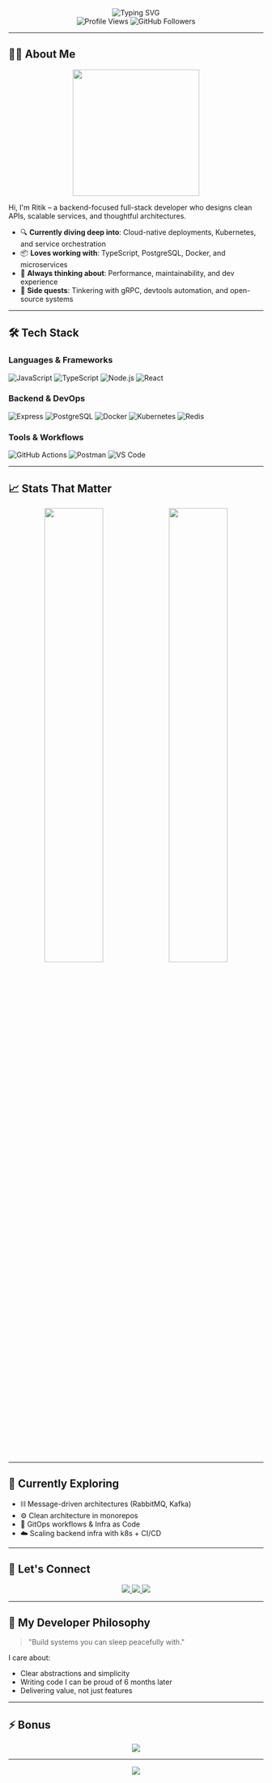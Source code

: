 <!-- Header Typing Banner -->
<div align="center">
  <img src="https://readme-typing-svg.demolab.com?font=Fira+Code&size=28&pause=1200&color=00D9FF&center=true&vCenter=true&width=700&lines=Hey+there%2C+I'm+Ritik+Mehra+%F0%9F%91%8B;Backend+Engineer+%7C+Cloud-Native+Developer;Problem+Solver+%7C+System+Design+Thinker" alt="Typing SVG" />
</div>

<!-- Badges -->
<div align="center">
  <img src="https://komarev.com/ghpvc/?username=RtkMehra&label=Visitors&color=blue&style=flat-square" alt="Profile Views" />
  <img src="https://img.shields.io/github/followers/RtkMehra?label=Followers&style=social" alt="GitHub Followers" />
</div>

---

## 👨‍💻 About Me

<div align="center">
  <img src="https://media.giphy.com/media/qgQUggAC3Pfv687qPC/giphy.gif" width="250" />
</div>

Hi, I'm Ritik – a backend-focused full-stack developer who designs clean APIs, scalable services, and thoughtful architectures.

- 🔍 **Currently diving deep into**: Cloud-native deployments, Kubernetes, and service orchestration
- 📦 **Loves working with**: TypeScript, PostgreSQL, Docker, and microservices
- 🎯 **Always thinking about**: Performance, maintainability, and dev experience
- 🧠 **Side quests**: Tinkering with gRPC, devtools automation, and open-source systems

---

## 🛠 Tech Stack

### Languages & Frameworks
![JavaScript](https://img.shields.io/badge/-JavaScript-F7DF1E?style=flat-square&logo=javascript&logoColor=black)
![TypeScript](https://img.shields.io/badge/-TypeScript-3178C6?style=flat-square&logo=typescript&logoColor=white)
![Node.js](https://img.shields.io/badge/-Node.js-339933?style=flat-square&logo=node.js&logoColor=white)
![React](https://img.shields.io/badge/-React-20232A?style=flat-square&logo=react&logoColor=61DAFB)

### Backend & DevOps
![Express](https://img.shields.io/badge/-Express-000000?style=flat-square&logo=express&logoColor=white)
![PostgreSQL](https://img.shields.io/badge/-PostgreSQL-336791?style=flat-square&logo=postgresql&logoColor=white)
![Docker](https://img.shields.io/badge/-Docker-2496ED?style=flat-square&logo=docker&logoColor=white)
![Kubernetes](https://img.shields.io/badge/-Kubernetes-326CE5?style=flat-square&logo=kubernetes&logoColor=white)
![Redis](https://img.shields.io/badge/-Redis-DC382D?style=flat-square&logo=redis&logoColor=white)

### Tools & Workflows
![GitHub Actions](https://img.shields.io/badge/-GitHub%20Actions-2088FF?style=flat-square&logo=github-actions&logoColor=white)
![Postman](https://img.shields.io/badge/-Postman-FF6C37?style=flat-square&logo=postman&logoColor=white)
![VS Code](https://img.shields.io/badge/-VS%20Code-007ACC?style=flat-square&logo=visual-studio-code&logoColor=white)

---

## 📈 Stats That Matter

<p align="center">
  <img src="https://github-readme-stats.vercel.app/api?username=RtkMehra&show_icons=true&theme=tokyonight&hide_title=true&include_all_commits=true&count_private=true" width="48%" />
  <img src="https://github-readme-streak-stats.herokuapp.com?user=RtkMehra&theme=tokyonight&hide_border=true" width="48%" />
</p>

---

## 🌱 Currently Exploring

- ⛓️ Message-driven architectures (RabbitMQ, Kafka)
- ⚙️ Clean architecture in monorepos
- 🧩 GitOps workflows & Infra as Code
- ☁️ Scaling backend infra with k8s + CI/CD

---

## 💬 Let's Connect

<p align="center">
  <a href="mailto:mehra.ritik1311@gmail.com">
    <img src="https://img.shields.io/badge/Gmail-%23D14836?style=for-the-badge&logo=gmail&logoColor=white" />
  </a>
  <a href="https://linkedin.com/in/rtkmehra">
    <img src="https://img.shields.io/badge/LinkedIn-%230077B5.svg?style=for-the-badge&logo=linkedin&logoColor=white" />
  </a>
  <a href="https://github.com/rtkmehra">
    <img src="https://img.shields.io/badge/GitHub-%2312100E.svg?style=for-the-badge&logo=github&logoColor=white" />
  </a>
</p>

---

## 🧠 My Developer Philosophy

> "Build systems you can sleep peacefully with."

I care about:
- Clear abstractions and simplicity
- Writing code I can be proud of 6 months later
- Delivering value, not just features

---

## ⚡ Bonus

<p align="center">
  <img src="https://quotes-github-readme.vercel.app/api?type=horizontal&theme=radical" />
</p>

---

<div align="center">
  <img src="https://capsule-render.vercel.app/api?type=waving&color=gradient&height=100&section=footer&text=Thanks+for+scrolling!&fontSize=18&fontAlignY=65" />
</div>
